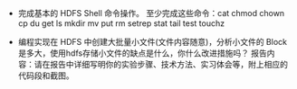 + 完成基本的 HDFS Shell 命令操作。
 至少完成这些命令：cat chmod chown cp du get ls mkdir mv put rm setrep stat tail test touchz
 
+ 编程实现在 HDFS 中创建大批量小文件(文件内容随意)，分析小文件的 Block 是多大，使用hdfs存储小文件的缺点是什么，你什么改进措施吗？
 报告内容：请在报告中详细写明你的实验步骤、技术方法、实习体会等，附上相应的代码段和截图。
